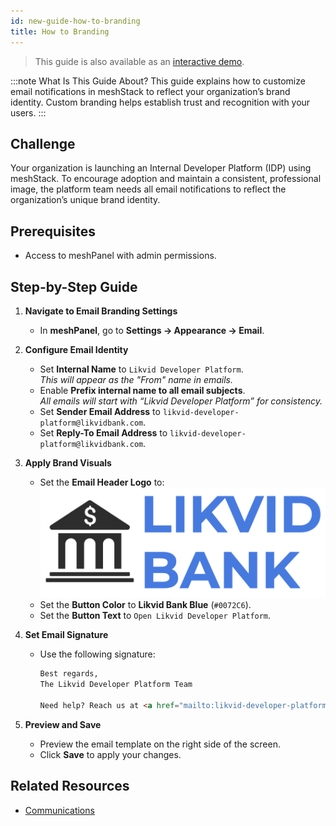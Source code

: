 ```yaml
---
id: new-guide-how-to-branding
title: How to Branding
---
```


> This guide is also available as an [interactive demo](https://app.storylane.io/share/5jjhgbmxckib).

:::note What Is This Guide About?
This guide explains how to customize email notifications in meshStack to reflect your organization’s brand identity. Custom branding helps establish trust and recognition with your users.
:::

## Challenge

Your organization is launching an Internal Developer Platform (IDP) using meshStack. To encourage adoption and maintain a consistent, professional image, the platform team needs all email notifications to reflect the organization’s unique brand identity.

## Prerequisites

- Access to meshPanel with admin permissions.

## Step-by-Step Guide

1. **Navigate to Email Branding Settings**
   - In **meshPanel**, go to **Settings → Appearance → Email**.

2. **Configure Email Identity**
   - Set **Internal Name** to `Likvid Developer Platform`.  
     _This will appear as the "From" name in emails._
   - Enable **Prefix internal name to all email subjects**.  
     _All emails will start with “Likvid Developer Platform” for consistency._
   - Set **Sender Email Address** to `likvid-developer-platform@likvidbank.com`.
   - Set **Reply-To Email Address** to `likvid-developer-platform@likvidbank.com`.

3. **Apply Brand Visuals**
   - Set the **Email Header Logo** to:  
     ![Likvid Logo](https://raw.githubusercontent.com/likvid-bank/likvid-cloudfoundation/1e5d5e9b99c105060d10bc604c0cf8f1aafef414/kit/foundation/meshstack/guides/likvid_logo.png)
   - Set the **Button Color** to **Likvid Bank Blue** (`#0072C6`).
   - Set the **Button Text** to `Open Likvid Developer Platform`.

4. **Set Email Signature**
   - Use the following signature:

     
     ```html
     Best regards,
     The Likvid Developer Platform Team

     Need help? Reach us at <a href="mailto:likvid-developer-platform@likvidbank.com">likvid-developer-platform@likvidbank.com</a>
     ```

5. **Preview and Save**
   - Preview the email template on the right side of the screen.
   - Click **Save** to apply your changes.

## Related Resources

- [Communications](new-concept-communication.md)